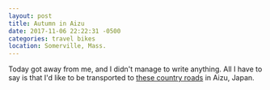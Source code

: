 ```yaml
---
layout: post
title: Autumn in Aizu
date: 2017-11-06 22:22:31 -0500
categories: travel bikes
location: Somerville, Mass.
---
```


Today got away from me, and I didn't manage to write anything. All I have to say is that I'd like to be transported to [these country roads](https://www.flickr.com/photos/77318553@N08/sets/72157687988101021/ "Aizu Tour Oct 2017") in Aizu, Japan.
